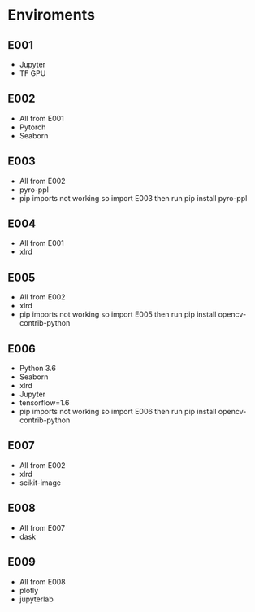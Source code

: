 # Enviroments

## E001
* Jupyter
* TF GPU

## E002
* All from E001
* Pytorch
* Seaborn

## E003
* All from E002
* pyro-ppl
* pip imports not working so import E003 then run pip install pyro-ppl

## E004
* All from E001
* xlrd

## E005
* All from E002
* xlrd
* pip imports not working so import E005 then run pip install opencv-contrib-python

## E006
* Python 3.6
* Seaborn
* xlrd
* Jupyter
* tensorflow=1.6
* pip imports not working so import E006 then run pip install opencv-contrib-python

## E007
* All from E002
* xlrd
* scikit-image

## E008
* All from E007
* dask

## E009
* All from E008
* plotly
* jupyterlab